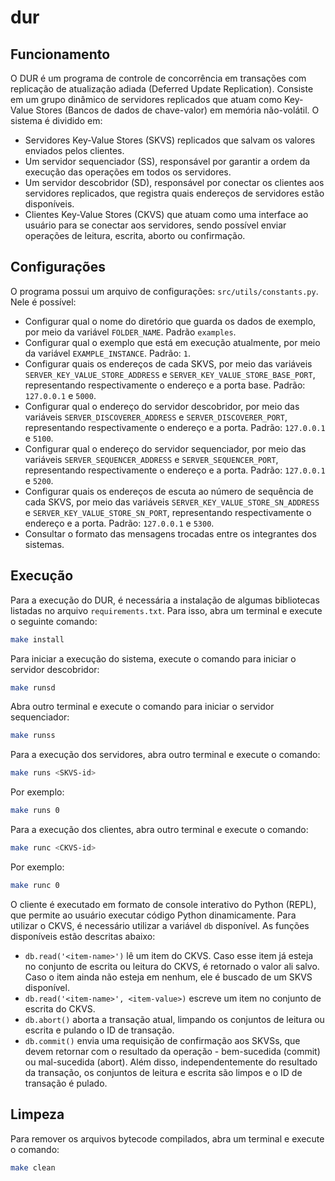 # dur

## Funcionamento
O DUR é um programa de controle de concorrência em transações com replicação de atualização adiada (Deferred Update Replication). Consiste em um grupo dinâmico de servidores replicados que atuam como Key-Value Stores (Bancos de dados de chave-valor) em memória não-volátil. O sistema é dividido em:
- Servidores Key-Value Stores (SKVS) replicados que salvam os valores enviados pelos clientes.
- Um servidor sequenciador (SS), responsável por garantir a ordem da execução das operações em todos os servidores.
- Um servidor descobridor (SD), responsável por conectar os clientes aos servidores replicados, que registra quais endereços de servidores estão disponíveis.
- Clientes Key-Value Stores (CKVS) que atuam como uma interface ao usuário para se conectar aos servidores, sendo possível enviar operações de leitura, escrita, aborto ou confirmação.

## Configurações
O programa possui um arquivo de configurações: `src/utils/constants.py`. Nele é possível:
- Configurar qual o nome do diretório que guarda os dados de exemplo, por meio da variável `FOLDER_NAME`. Padrão `examples`.
- Configurar qual o exemplo que está em execução atualmente, por meio da variável `EXAMPLE_INSTANCE`. Padrão: `1`.
- Configurar quais os endereços de cada SKVS, por meio das variáveis `SERVER_KEY_VALUE_STORE_ADDRESS` e `SERVER_KEY_VALUE_STORE_BASE_PORT`, representando respectivamente o endereço e a porta base. Padrão: `127.0.0.1` e `5000`.
- Configurar qual o endereço do servidor descobridor, por meio das variáveis `SERVER_DISCOVERER_ADDRESS` e `SERVER_DISCOVERER_PORT`, representando respectivamente o endereço e a porta. Padrão: `127.0.0.1` e `5100`.
- Configurar qual o endereço do servidor sequenciador, por meio das variáveis `SERVER_SEQUENCER_ADDRESS` e `SERVER_SEQUENCER_PORT`, representando respectivamente o endereço e a porta. Padrão: `127.0.0.1` e `5200`.
- Configurar quais os endereços de escuta ao número de sequência de cada SKVS, por meio das variáveis `SERVER_KEY_VALUE_STORE_SN_ADDRESS` e `SERVER_KEY_VALUE_STORE_SN_PORT`, representando respectivamente o endereço e a porta. Padrão: `127.0.0.1` e `5300`.
- Consultar o formato das mensagens trocadas entre os integrantes dos sistemas.

## Execução
Para a execução do DUR, é necessária a instalação de algumas bibliotecas listadas no arquivo `requirements.txt`. Para isso, abra um terminal e execute o seguinte comando:
``` bash
make install
```

Para iniciar a execução do sistema, execute o comando para iniciar o servidor descobridor:
``` bash
make runsd
```

Abra outro terminal e execute o comando para iniciar o servidor sequenciador:
``` bash
make runss
```

Para a execução dos servidores, abra outro terminal e execute o comando:
``` bash
make runs <SKVS-id>
```

Por exemplo:
``` bash
make runs 0
```

Para a execução dos clientes, abra outro terminal e execute o comando:
``` bash
make runc <CKVS-id>
```

Por exemplo:
``` bash
make runc 0
```

O cliente é executado em formato de console interativo do Python (REPL), que permite ao usuário executar código Python dinamicamente. Para utilizar o CKVS, é necessário utilizar a variável `db` disponível. As funções disponíveis estão descritas abaixo:
- `db.read('<item-name>')` lê um item do CKVS. Caso esse item já esteja no conjunto de escrita ou leitura do CKVS, é retornado o valor ali salvo. Caso o item ainda não esteja em nenhum, ele é buscado de um SKVS disponível.
- `db.read('<item-name>', <item-value>)` escreve um item no conjunto de escrita do CKVS.
- `db.abort()` aborta a transação atual, limpando os conjuntos de leitura ou escrita e pulando o ID de transação.
- `db.commit()` envia uma requisição de confirmação aos SKVSs, que devem retornar com o resultado da operação - bem-sucedida (commit) ou mal-sucedida (abort). Além disso, independentemente do resultado da transação, os conjuntos de leitura e escrita são limpos e o ID de transação é pulado.

## Limpeza
Para remover os arquivos bytecode compilados, abra um terminal e execute o comando:
``` bash
make clean
```

